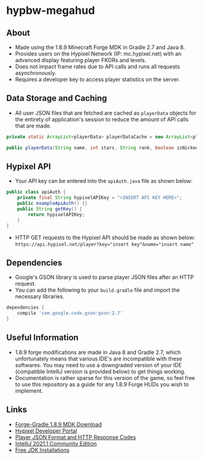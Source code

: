 
# hypbw-megahud 

## About

- Made using the 1.8.9 Minecraft Forge MDK in Gradle 2.7 and Java 8.
- Provides users on the Hypixel Network (IP: mc.hypixel.net) with an advanced display featuring player FKDRs and levels.
- Does not impact frame rates due to API calls and runs all requests asynchronously. 
- Requires a developer key to access player statistics on the server.

## Data Storage and Caching
- All user JSON files that are fetched are cached as `playerData` objects for the entirety of application's session to reduce the amount of API calls that are made.

```java
private static ArrayList<playerData> playerDataCache = new ArrayList<playerData>();
```
```java
public playerData(String name, int stars, String rank, boolean isNicked, double FKDR) { ... }
```

## Hypixel API
- Your API key can be entered into the `apiAuth.java` file as shown below:

```java
public class apiAuth {
    private final String hypixelAPIKey = "<INSERT API KEY HERE>";
    public exampleApiAuth() {}
    public String getKey() {
        return hypixelAPIKey;
    }
}
```
- HTTP GET requests to the Hypixel API should be made as shown below:
```https://api.hypixel.net/player?key="insert key"&name="insert name"```


## Dependencies
- Google's GSON library is used to parse player JSON files after an HTTP request.
- You can add the following to your `build.gradle` file and import the necessary libraries.
```groovy
dependencies {
    compile 'com.google.code.gson:gson:2.7'
}
```

## Useful Information
- 1.8.9 forge modifications are made in Java 8 and Gradle 2.7, which unfortunately means that various IDE's are incompatible with these softwares. You may need to use a downgraded version of your IDE (compatible IntelliJ version is provided below) to get things working.
- Documentation is rather sparse for this version of the game, so feel free to use this repository as a guide for any 1.8.9 Forge HUDs you wish to implement.


## Links 
- [Forge-Gradle 1.8.9 MDK Download](https://adfoc.us/serve/sitelinks/?id=271228&url=https://maven.minecraftforge.net/net/minecraftforge/forge/1.8.9-11.15.1.2318-1.8.9/forge-1.8.9-11.15.1.2318-1.8.9-mdk.zip)
- [Hypixel Developer Portal](https://developer.hypixel.net/)
- [Player JSON Format and HTTP Response Codes](https://api.hypixel.net/)
- [IntelliJ 2021.1 Community Edition](https://www.jetbrains.com/idea/download/)
- [Free JDK Installations](https://github.com/hmsjy2017/get-jdk)

